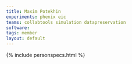 ```yaml
---
title: Maxim Potekhin
experiments: phenix eic 
teams: collabtools simulation datapreservation
software: 
tags: member
layout: default
---
```


{% include personspecs.html %}
